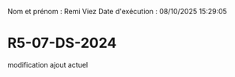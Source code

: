 Nom et prénom : Remi Viez
Date d'exécution : 08/10/2025 15:29:05

# R5-07-DS-2024
modification ajout actuel